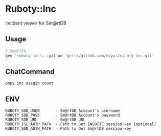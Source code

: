 # Ruboty::Inc
incident viewer for Sm@rtDB

## Usage

```ruby
# Gemfile
gem 'ruboty-inc', :git => 'git://github.com/miyaz/ruboty-inc.git'
```

## ChatCommand
```
popy inc assgin count
```

## ENV
```
RUBOTY_SDB_USER       - Sm@rtDB Account's username
RUBOTY_SDB_PASS       - Sm@rtDB Account's password
RUBOTY_SDB_URL        - Sm@rtDB URL
RUBOTY_ISE_AUTH_PATH  - Path to Get INSUITE session key (optional)
RUBOTY_SDB_AUTH_PATH  - Path to Get Sm@rtDB session key
```
